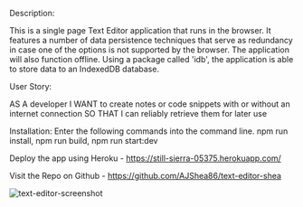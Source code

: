 Description: 

  This is a single page Text Editor application that runs in the browser. It features a number of data persistence techniques that serve as redundancy in case one of the   options is not supported by the browser. The application will also function offline. Using a package called 'idb', the application is able to store data to an          IndexedDB database.
  
User Story:

AS A developer
I WANT to create notes or code snippets with or without an internet connection
SO THAT I can reliably retrieve them for later use

Installation: 
  Enter the following commands into the command line.
  npm run install,
  npm run build,
  npm run start:dev
  
Deploy the app using Heroku - https://still-sierra-05375.herokuapp.com/

Visit the Repo on Github - https://github.com/AJShea86/text-editor-shea

![text-editor-screenshot](https://user-images.githubusercontent.com/97988155/162641780-58731996-e773-4202-b4c7-9d1103c1f56b.png)

  
  

  
